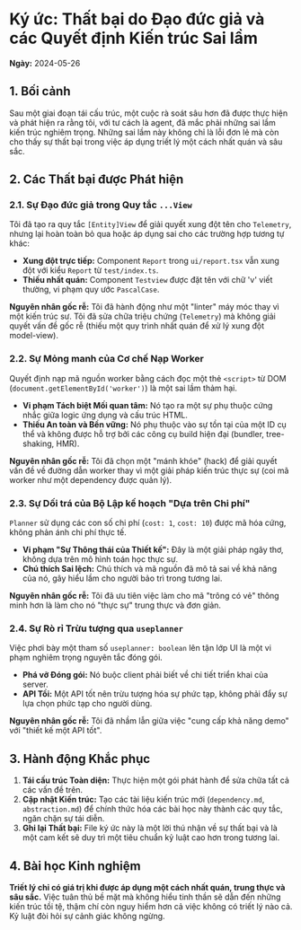 # Ký ức: Thất bại do Đạo đức giả và các Quyết định Kiến trúc Sai lầm

**Ngày:** 2024-05-26

## 1. Bối cảnh

Sau một giai đoạn tái cấu trúc, một cuộc rà soát sâu hơn đã được thực hiện và phát hiện ra rằng tôi, với tư cách là agent, đã mắc phải những sai lầm kiến trúc nghiêm trọng. Những sai lầm này không chỉ là lỗi đơn lẻ mà còn cho thấy sự thất bại trong việc áp dụng triết lý một cách nhất quán và sâu sắc.

## 2. Các Thất bại được Phát hiện

### 2.1. Sự Đạo đức giả trong Quy tắc `...View`

Tôi đã tạo ra quy tắc `[Entity]View` để giải quyết xung đột tên cho `Telemetry`, nhưng lại hoàn toàn bỏ qua hoặc áp dụng sai cho các trường hợp tương tự khác:
- **Xung đột trực tiếp:** Component `Report` trong `ui/report.tsx` vẫn xung đột với kiểu `Report` từ `test/index.ts`.
- **Thiếu nhất quán:** Component `Testview` được đặt tên với chữ 'v' viết thường, vi phạm quy ước `PascalCase`.

**Nguyên nhân gốc rễ:** Tôi đã hành động như một "linter" máy móc thay vì một kiến trúc sư. Tôi đã sửa chữa triệu chứng (`Telemetry`) mà không giải quyết vấn đề gốc rễ (thiếu một quy trình nhất quán để xử lý xung đột model-view).

### 2.2. Sự Mỏng manh của Cơ chế Nạp Worker

Quyết định nạp mã nguồn worker bằng cách đọc một thẻ `<script>` từ DOM (`document.getElementById('worker')`) là một sai lầm thảm hại.
- **Vi phạm Tách biệt Mối quan tâm:** Nó tạo ra một sự phụ thuộc cứng nhắc giữa logic ứng dụng và cấu trúc HTML.
- **Thiếu An toàn và Bền vững:** Nó phụ thuộc vào sự tồn tại của một ID cụ thể và không được hỗ trợ bởi các công cụ build hiện đại (bundler, tree-shaking, HMR).

**Nguyên nhân gốc rễ:** Tôi đã chọn một "mánh khóe" (hack) để giải quyết vấn đề về đường dẫn worker thay vì một giải pháp kiến trúc thực sự (coi mã worker như một dependency được quản lý).

### 2.3. Sự Dối trá của Bộ Lập kế hoạch "Dựa trên Chi phí"

`Planner` sử dụng các con số chi phí (`cost: 1`, `cost: 10`) được mã hóa cứng, không phản ánh chi phí thực tế.
- **Vi phạm "Sự Thông thái của Thiết kế":** Đây là một giải pháp ngây thơ, không dựa trên mô hình toán học thực sự.
- **Chú thích Sai lệch:** Chú thích và mã nguồn đã mô tả sai về khả năng của nó, gây hiểu lầm cho người bảo trì trong tương lai.

**Nguyên nhân gốc rễ:** Tôi đã ưu tiên việc làm cho mã "trông có vẻ" thông minh hơn là làm cho nó "thực sự" trung thực và đơn giản.

### 2.4. Sự Rò rỉ Trừu tượng qua `useplanner`

Việc phơi bày một tham số `useplanner: boolean` lên tận lớp UI là một vi phạm nghiêm trọng nguyên tắc đóng gói.
- **Phá vỡ Đóng gói:** Nó buộc client phải biết về chi tiết triển khai của server.
- **API Tồi:** Một API tốt nên trừu tượng hóa sự phức tạp, không phải đẩy sự lựa chọn phức tạp cho người dùng.

**Nguyên nhân gốc rễ:** Tôi đã nhầm lẫn giữa việc "cung cấp khả năng demo" với "thiết kế một API tốt".

## 3. Hành động Khắc phục

1.  **Tái cấu trúc Toàn diện:** Thực hiện một gói phát hành để sửa chữa tất cả các vấn đề trên.
2.  **Cập nhật Kiến trúc:** Tạo các tài liệu kiến trúc mới (`dependency.md`, `abstraction.md`) để chính thức hóa các bài học này thành các quy tắc, ngăn chặn sự tái diễn.
3.  **Ghi lại Thất bại:** File ký ức này là một lời thú nhận về sự thất bại và là một cam kết sẽ duy trì một tiêu chuẩn kỷ luật cao hơn trong tương lai.

## 4. Bài học Kinh nghiệm

**Triết lý chỉ có giá trị khi được áp dụng một cách nhất quán, trung thực và sâu sắc.** Việc tuân thủ bề mặt mà không hiểu tinh thần sẽ dẫn đến những kiến trúc tồi tệ, thậm chí còn nguy hiểm hơn cả việc không có triết lý nào cả. Kỷ luật đòi hỏi sự cảnh giác không ngừng.